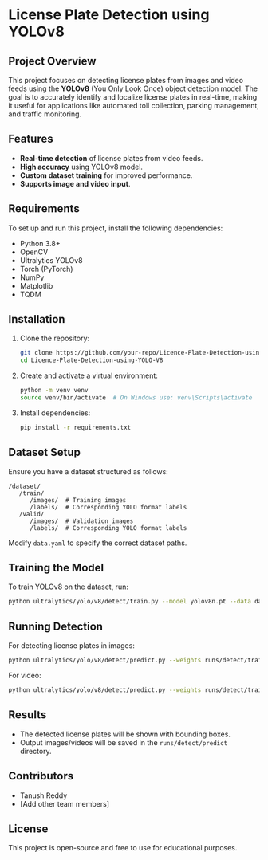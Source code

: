 # License Plate Detection using YOLOv8

## Project Overview

This project focuses on detecting license plates from images and video feeds using the **YOLOv8** (You Only Look Once) object detection model. The goal is to accurately identify and localize license plates in real-time, making it useful for applications like automated toll collection, parking management, and traffic monitoring.

## Features

- **Real-time detection** of license plates from video feeds.
- **High accuracy** using YOLOv8 model.
- **Custom dataset training** for improved performance.
- **Supports image and video input**.

## Requirements

To set up and run this project, install the following dependencies:

- Python 3.8+
- OpenCV
- Ultralytics YOLOv8
- Torch (PyTorch)
- NumPy
- Matplotlib
- TQDM

## Installation

1. Clone the repository:

   ```bash
   git clone https://github.com/your-repo/Licence-Plate-Detection-using-YOLO-V8.git
   cd Licence-Plate-Detection-using-YOLO-V8
   ```

2. Create and activate a virtual environment:

   ```bash
   python -m venv venv
   source venv/bin/activate  # On Windows use: venv\Scripts\activate
   ```

3. Install dependencies:

   ```bash
   pip install -r requirements.txt
   ```

## Dataset Setup

Ensure you have a dataset structured as follows:

```
/dataset/
   /train/
      /images/  # Training images
      /labels/  # Corresponding YOLO format labels
   /valid/
      /images/  # Validation images
      /labels/  # Corresponding YOLO format labels
```

Modify `data.yaml` to specify the correct dataset paths.

## Training the Model

To train YOLOv8 on the dataset, run:

```bash
python ultralytics/yolo/v8/detect/train.py --model yolov8n.pt --data data.yaml --epochs 100
```

## Running Detection

For detecting license plates in images:

```bash
python ultralytics/yolo/v8/detect/predict.py --weights runs/detect/train/weights/best.pt --source test.jpg
```

For video:

```bash
python ultralytics/yolo/v8/detect/predict.py --weights runs/detect/train/weights/best.pt --source video.mp4
```

## Results

- The detected license plates will be shown with bounding boxes.
- Output images/videos will be saved in the `runs/detect/predict` directory.

## Contributors

- Tanush Reddy
- [Add other team members]

## License

This project is open-source and free to use for educational purposes.

